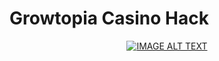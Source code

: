 # Growtopia Casino Hack 
<div align="center">
  <a href="https://www.youtube.com/watch?v=CfIAns7kuIU"><img src="https://img.youtube.com/vi/CfIAns7kuIU/0.jpg" alt="IMAGE ALT TEXT"></a>
</div>
